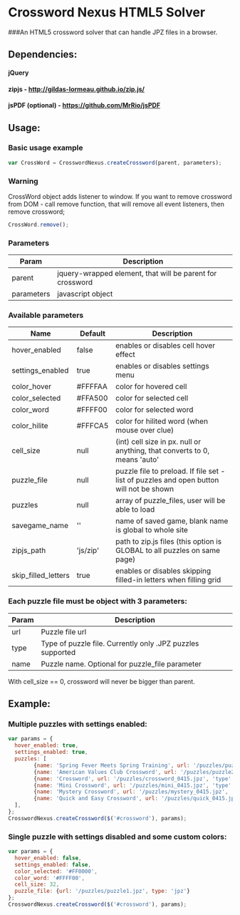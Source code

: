 # Crossword Nexus HTML5 Solver
###An HTML5 crossword solver that can handle JPZ files in a browser.

## Dependencies:
#### jQuery
#### zipjs - http://gildas-lormeau.github.io/zip.js/
#### jsPDF (optional) - https://github.com/MrRio/jsPDF

## Usage:
### Basic usage example

```javascript
var CrossWord = CrosswordNexus.createCrossword(parent, parameters);
```

### Warning
CrossWord object adds listener to window. If you want to remove crossword from DOM - call remove function, that will remove all event listeners, then remove crossword;

```javascript
CrossWord.remove();
```

### Parameters

| Param     | Description |
| --------- | ----------------- |
| parent    | jquery-wrapped element, that will be parent for crossword |
| parameters| javascript object |

### Available parameters

| Name              | Default   | Description  |
| ----------------- | --------- | ------------ |
| hover_enabled     | false     | enables or disables cell hover effect |
| settings_enabled  | true      | enables or disables settings menu |
| color_hover       | #FFFFAA   | color for hovered cell |
| color_selected    | #FFA500   | color for selected cell |
| color_word        | #FFFF00   | color for selected word |
| color_hilite      | #FFFCA5   | color for hilited word (when mouse over clue) |
| cell_size         | null      | (int) cell size in px. null or anything, that converts to 0, means 'auto' |
| puzzle_file       | null      | puzzle file to preload. If file set - list of puzzles and open button will not be shown |
| puzzles           | null      | array of puzzle_files, user will be able to load |
| savegame_name     | ''        | name of saved game, blank name is global to whole site |
| zipjs_path        | 'js/zip'  | path to zip.js files (this option is GLOBAL to all puzzles on same page) |
| skip_filled_letters | true    | enables or disables skipping filled-in letters when filling grid |

### Each puzzle file must be object with 3 parameters:
| Param  | Description     |
| ------ | --------------- |
| url    | Puzzle file url |
| type   | Type of puzzle file. Currently only .JPZ puzzles supported |
| name   | Puzzle name. Optional for puzzle_file parameter |

With cell_size == 0, crossword will never be bigger than parent.

## Example:

### Multiple puzzles with settings enabled:

```javascript
var params = {
  hover_enabled: true,
  settings_enabled: true,
  puzzles: [
        {name: 'Spring Fever Meets Spring Training', url: '/puzzles/puzzle1.jpz', type: 'jpz'},
        {name: 'American Values Club Crossword', url: '/puzzles/puzzle2.jpz', type: 'jpz'},
        {name: 'Crossword', url: '/puzzles/crossword_0415.jpz', 'type': 'jpz'},
        {name: 'Mini Crossword', url: '/puzzles/mini_0415.jpz', 'type': 'jpz'},
        {name: 'Mystery Crossword', url: '/puzzles/mystery_0415.jpz', 'type': 'jpz'},
        {name: 'Quick and Easy Crossword', url: '/puzzles/quick_0415.jpz', 'type': 'jpz'}
  ],
};
CrosswordNexus.createCrossword($('#crossword'), params);
```
### Single puzzle with settings disabled and some custom colors:

```javascript
var params = {
  hover_enabled: false,
  settings_enabled: false,
  color_selected: '#FF0000',
  color_word: '#FFFF00',
  cell_size: 32,
  puzzle_file: {url: '/puzzles/puzzle1.jpz', type: 'jpz'}
};
CrosswordNexus.createCrossword($('#crossword'), params);
```


